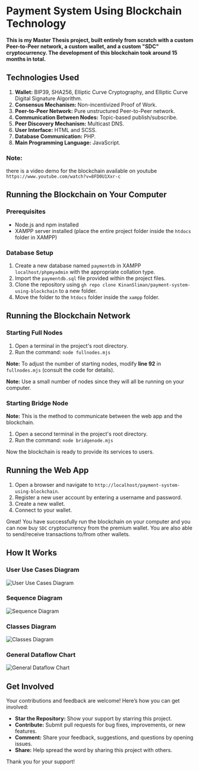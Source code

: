 # Payment System Using Blockchain Technology

**This is my Master Thesis project, built entirely from scratch with a custom Peer-to-Peer network, a custom wallet, and a custom "SDC" cryptocurrency. The development of this blockchain took around 15 months in total.**

## Technologies Used

1. **Wallet:** BIP39, SHA256, Elliptic Curve Cryptography, and Elliptic Curve Digital Signature Algorithm.
2. **Consensus Mechanism:** Non-incentivized Proof of Work.
3. **Peer-to-Peer Network:** Pure unstructured Peer-to-Peer network.
4. **Communication Between Nodes:** Topic-based publish/subscribe.
5. **Peer Discovery Mechanism:** Multicast DNS.
6. **User Interface:** HTML and SCSS.
7. **Database Communication:** PHP.
8. **Main Programming Language:** JavaScript.

### Note:
 there is a video demo for the blockchain available on youtube `https://www.youtube.com/watch?v=8FD0U1Xxr-c`

## Running the Blockchain on Your Computer

### Prerequisites

- Node.js and npm installed
- XAMPP server installed (place the entire project folder inside the `htdocs` folder in XAMPP)

### Database Setup

1. Create a new database named `paymentdb` in XAMPP `localhost/phpmyadmin` with the appropriate collation type.
2. Import the `paymentdb.sql` file provided within the project files.
3. Clone the repository using `gh repo clone KinanSliman/payment-system-using-blockchain` to a new folder.
4. Move the folder to the `htdocs` folder inside the `xampp` folder.

## Running the Blockchain Network

### Starting Full Nodes

1. Open a terminal in the project's root directory.
2. Run the command: `node fullnodes.mjs`

**Note:** To adjust the number of starting nodes, modify **line 92** in `fullnodes.mjs` (consult the code for details).

**Note:** Use a small number of nodes since they will all be running on your computer.

### Starting Bridge Node

**Note:** This is the method to communicate between the web app and the blockchain.

1. Open a second terminal in the project's root directory.
2. Run the command: `node bridgenode.mjs`

Now the blockchain is ready to provide its services to users.

## Running the Web App

1. Open a browser and navigate to `http://localhost/payment-system-using-blockchain`.
2. Register a new user account by entering a username and password.
3. Create a new wallet.
4. Connect to your wallet.

Great! You have successfully run the blockchain on your computer and you can now buy `SDC` cryptocurrency from the premium wallet. You are also able to send/receive transactions to/from other wallets.

## How It Works

### User Use Cases Diagram
![User Use Cases Diagram](./images/use-cases-diagram.png)

### Sequence Diagram
![Sequence Diagram](./images/sequence-diagram.png)

### Classes Diagram
![Classes Diagram](./images/classes-diagram.jpg)

### General Dataflow Chart
![General Dataflow Chart](./images/general-dataflow-chart.png)

## Get Involved

Your contributions and feedback are welcome! Here’s how you can get involved:

- **Star the Repository:** Show your support by starring this project.
- **Contribute:** Submit pull requests for bug fixes, improvements, or new features.
- **Comment:** Share your feedback, suggestions, and questions by opening issues.
- **Share:** Help spread the word by sharing this project with others.

Thank you for your support!
